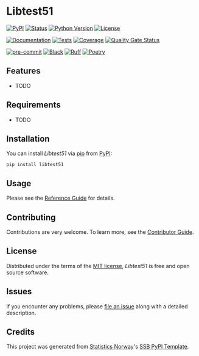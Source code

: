 # Libtest51

[![PyPI](https://img.shields.io/pypi/v/libtest51.svg)][pypi status]
[![Status](https://img.shields.io/pypi/status/libtest51.svg)][pypi status]
[![Python Version](https://img.shields.io/pypi/pyversions/libtest51)][pypi status]
[![License](https://img.shields.io/pypi/l/libtest51)][license]

[![Documentation](https://github.com/statisticsnorway/libtest51/actions/workflows/docs.yml/badge.svg)][documentation]
[![Tests](https://github.com/statisticsnorway/libtest51/actions/workflows/tests.yml/badge.svg)][tests]
[![Coverage](https://sonarcloud.io/api/project_badges/measure?project=statisticsnorway_libtest51&metric=coverage)][sonarcov]
[![Quality Gate Status](https://sonarcloud.io/api/project_badges/measure?project=statisticsnorway_libtest51&metric=alert_status)][sonarquality]

[![pre-commit](https://img.shields.io/badge/pre--commit-enabled-brightgreen?logo=pre-commit&logoColor=white)][pre-commit]
[![Black](https://img.shields.io/badge/code%20style-black-000000.svg)][black]
[![Ruff](https://img.shields.io/endpoint?url=https://raw.githubusercontent.com/astral-sh/ruff/main/assets/badge/v2.json)](https://github.com/astral-sh/ruff)
[![Poetry](https://img.shields.io/endpoint?url=https://python-poetry.org/badge/v0.json)][poetry]

[pypi status]: https://pypi.org/project/libtest51/
[documentation]: https://statisticsnorway.github.io/libtest51
[tests]: https://github.com/statisticsnorway/libtest51/actions?workflow=Tests

[sonarcov]: https://sonarcloud.io/summary/overall?id=statisticsnorway_libtest51
[sonarquality]: https://sonarcloud.io/summary/overall?id=statisticsnorway_libtest51
[pre-commit]: https://github.com/pre-commit/pre-commit
[black]: https://github.com/psf/black
[poetry]: https://python-poetry.org/

## Features

- TODO

## Requirements

- TODO

## Installation

You can install _Libtest51_ via [pip] from [PyPI]:

```console
pip install libtest51
```

## Usage

Please see the [Reference Guide] for details.

## Contributing

Contributions are very welcome.
To learn more, see the [Contributor Guide].

## License

Distributed under the terms of the [MIT license][license],
_Libtest51_ is free and open source software.

## Issues

If you encounter any problems,
please [file an issue] along with a detailed description.

## Credits

This project was generated from [Statistics Norway]'s [SSB PyPI Template].

[statistics norway]: https://www.ssb.no/en
[pypi]: https://pypi.org/
[ssb pypi template]: https://github.com/statisticsnorway/ssb-pypitemplate
[file an issue]: https://github.com/statisticsnorway/libtest51/issues
[pip]: https://pip.pypa.io/

<!-- github-only -->

[license]: https://github.com/statisticsnorway/libtest51/blob/main/LICENSE
[contributor guide]: https://github.com/statisticsnorway/libtest51/blob/main/CONTRIBUTING.md
[reference guide]: https://statisticsnorway.github.io/libtest51/reference.html
